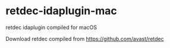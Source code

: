 # retdec-idaplugin-mac
retdec idaplugin compiled for macOS

Download retdec compiled from https://github.com/avast/retdec
